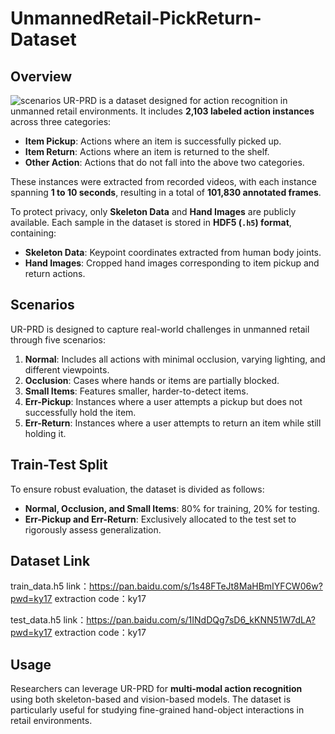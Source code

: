 # UnmannedRetail-PickReturn-Dataset
## **Overview**
![scenarios](https://github.com/user-attachments/assets/0165e490-f787-40f6-a5d2-921704f4a38b)
UR-PRD is a dataset designed for action recognition in unmanned retail environments. It includes **2,103 labeled action instances** across three categories:

- **Item Pickup**: Actions where an item is successfully picked up.
- **Item Return**: Actions where an item is returned to the shelf.
- **Other Action**: Actions that do not fall into the above two categories.

These instances were extracted from recorded videos, with each instance spanning **1 to 10 seconds**, resulting in a total of **101,830 annotated frames**.

To protect privacy, only **Skeleton Data** and **Hand Images** are publicly available.
Each sample in the dataset is stored in **HDF5 (`.h5`) format**, containing:

- **Skeleton Data**: Keypoint coordinates extracted from human body joints.
- **Hand Images**: Cropped hand images corresponding to item pickup and return actions.

## **Scenarios**
UR-PRD is designed to capture real-world challenges in unmanned retail through five scenarios:

1. **Normal**: Includes all actions with minimal occlusion, varying lighting, and different viewpoints.
2. **Occlusion**: Cases where hands or items are partially blocked.
3. **Small Items**: Features smaller, harder-to-detect items.
4. **Err-Pickup**: Instances where a user attempts a pickup but does not successfully hold the item.
5. **Err-Return**: Instances where a user attempts to return an item while still holding it.

## **Train-Test Split**
To ensure robust evaluation, the dataset is divided as follows:

- **Normal, Occlusion, and Small Items**: 80% for training, 20% for testing.
- **Err-Pickup and Err-Return**: Exclusively allocated to the test set to rigorously assess generalization.

## **Dataset Link**
train_data.h5
link：https://pan.baidu.com/s/1s48FTeJt8MaHBmIYFCW06w?pwd=ky17 
extraction code：ky17

test_data.h5
link：https://pan.baidu.com/s/1INdDQg7sD6_kKNN51W7dLA?pwd=ky17 
extraction code：ky17


## **Usage**
Researchers can leverage UR-PRD for **multi-modal action recognition** using both skeleton-based and vision-based models. The dataset is particularly useful for studying fine-grained hand-object interactions in retail environments.

